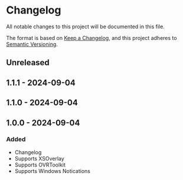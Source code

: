 # Changelog

All notable changes to this project will be documented in this file.

The format is based on [Keep a Changelog](https://keepachangelog.com/en/1.0.0/),
and this project adheres to [Semantic Versioning](https://semver.org/spec/v2.0.0.html).

## Unreleased

## 1.1.1 - 2024-09-04

## 1.1.0 - 2024-09-04

## 1.0.0 - 2024-09-04
### Added
- Changelog
- Supports XSOverlay
- Supports OVRToolkit
- Supports Windows Notications
